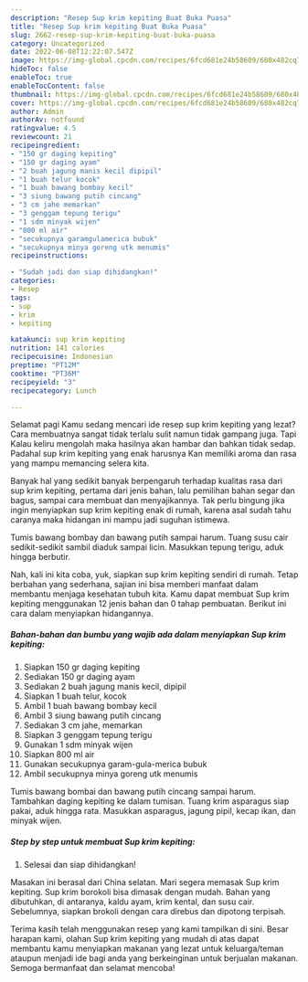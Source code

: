 ```yaml
---
description: "Resep Sup krim kepiting Buat Buka Puasa"
title: "Resep Sup krim kepiting Buat Buka Puasa"
slug: 2662-resep-sup-krim-kepiting-buat-buka-puasa
category: Uncategorized
date: 2022-06-08T12:22:07.547Z
image: https://img-global.cpcdn.com/recipes/6fcd681e24b58609/680x482cq70/sup-krim-kepiting-foto-resep-utama.jpg
hideToc: false
enableToc: true
enableTocContent: false
thumbnail: https://img-global.cpcdn.com/recipes/6fcd681e24b58609/680x482cq70/sup-krim-kepiting-foto-resep-utama.jpg
cover: https://img-global.cpcdn.com/recipes/6fcd681e24b58609/680x482cq70/sup-krim-kepiting-foto-resep-utama.jpg
author: Admin
authorAv: notfound
ratingvalue: 4.5
reviewcount: 21
recipeingredient:
- "150 gr daging kepiting"
- "150 gr daging ayam"
- "2 buah jagung manis kecil dipipil"
- "1 buah telur kocok"
- "1 buah bawang bombay kecil"
- "3 siung bawang putih cincang"
- "3 cm jahe memarkan"
- "3 genggam tepung terigu"
- "1 sdm minyak wijen"
- "800 ml air"
- "secukupnya garamgulamerica bubuk"
- "secukupnya minya goreng utk menumis"
recipeinstructions:

- "Sudah jadi dan siap dihidangkan!"
categories:
- Resep
tags:
- sup
- krim
- kepiting

katakunci: sup krim kepiting 
nutrition: 141 calories
recipecuisine: Indonesian
preptime: "PT12M"
cooktime: "PT36M"
recipeyield: "3"
recipecategory: Lunch

---
```



Selamat pagi Kamu sedang mencari ide resep sup krim kepiting yang lezat? Cara membuatnya sangat tidak terlalu sulit namun tidak gampang juga. Tapi Kalau keliru mengolah maka hasilnya akan hambar dan bahkan tidak sedap. Padahal sup krim kepiting yang enak harusnya Kan memiliki aroma dan rasa yang mampu memancing selera kita.


Banyak hal yang sedikit banyak berpengaruh terhadap kualitas rasa dari sup krim kepiting, pertama dari jenis bahan, lalu pemilihan bahan segar dan bagus, sampai cara membuat dan menyajikannya. Tak perlu bingung jika ingin menyiapkan sup krim kepiting enak di rumah, karena asal sudah tahu caranya maka hidangan ini mampu jadi suguhan istimewa.

Tumis bawang bombay dan bawang putih sampai harum. Tuang susu cair sedikit-sedikit sambil diaduk sampai licin. Masukkan tepung terigu, aduk hingga berbutir.


Nah, kali ini kita coba, yuk, siapkan sup krim kepiting sendiri di rumah. Tetap berbahan yang sederhana, sajian ini bisa memberi manfaat dalam membantu menjaga kesehatan tubuh kita. Kamu dapat membuat Sup krim kepiting menggunakan 12 jenis bahan dan 0 tahap pembuatan. Berikut ini cara dalam menyiapkan hidangannya.

<!--inarticleads1-->

##### Bahan-bahan dan bumbu yang wajib ada dalam menyiapkan Sup krim kepiting:

1. Siapkan 150 gr daging kepiting
1. Sediakan 150 gr daging ayam
1. Sediakan 2 buah jagung manis kecil, dipipil
1. Siapkan 1 buah telur, kocok
1. Ambil 1 buah bawang bombay kecil
1. Ambil 3 siung bawang putih cincang
1. Sediakan 3 cm jahe, memarkan
1. Siapkan 3 genggam tepung terigu
1. Gunakan 1 sdm minyak wijen
1. Siapkan 800 ml air
1. Gunakan secukupnya garam-gula-merica bubuk
1. Ambil secukupnya minya goreng utk menumis


Tumis bawang bombai dan bawang putih cincang sampai harum. Tambahkan daging kepiting ke dalam tumisan. Tuang krim asparagus siap pakai, aduk hingga rata. Masukkan asparagus, jagung pipil, kecap ikan, dan minyak wijen. 

<!--inarticleads2-->

##### Step by step untuk membuat Sup krim kepiting:


1. Selesai dan siap dihidangkan!

Masakan ini berasal dari China selatan. Mari segera memasak Sup krim kepiting. Sup krim borokoli bisa dimasak dengan mudah. Bahan yang dibutuhkan, di antaranya, kaldu ayam, krim kental, dan susu cair. Sebelumnya, siapkan brokoli dengan cara direbus dan dipotong terpisah. 

Terima kasih telah menggunakan resep yang kami tampilkan di sini. Besar harapan kami, olahan Sup krim kepiting yang mudah di atas dapat membantu kamu menyiapkan makanan yang lezat untuk keluarga/teman ataupun menjadi ide bagi anda yang berkeinginan untuk berjualan makanan. Semoga bermanfaat dan selamat mencoba!
